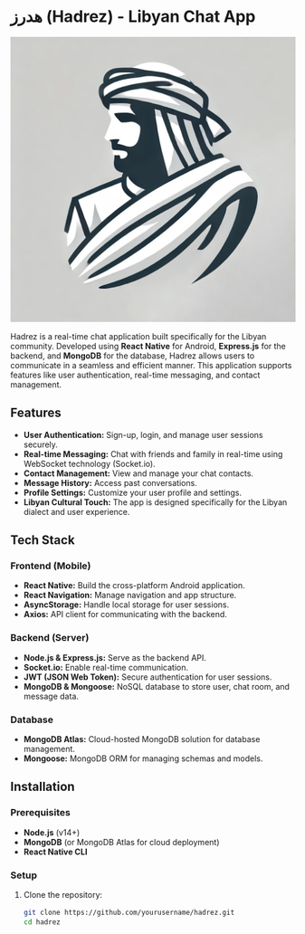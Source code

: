 # هدرز (Hadrez) - Libyan Chat App

![Hadrez Logo](./hadrez.jpg)

Hadrez is a real-time chat application built specifically for the Libyan community. Developed using **React Native** for Android, **Express.js** for the backend, and **MongoDB** for the database, Hadrez allows users to communicate in a seamless and efficient manner. This application supports features like user authentication, real-time messaging, and contact management.

## Features
- **User Authentication:** Sign-up, login, and manage user sessions securely.
- **Real-time Messaging:** Chat with friends and family in real-time using WebSocket technology (Socket.io).
- **Contact Management:** View and manage your chat contacts.
- **Message History:** Access past conversations.
- **Profile Settings:** Customize your user profile and settings.
- **Libyan Cultural Touch:** The app is designed specifically for the Libyan dialect and user experience.

## Tech Stack

### Frontend (Mobile)
- **React Native:** Build the cross-platform Android application.
- **React Navigation:** Manage navigation and app structure.
- **AsyncStorage:** Handle local storage for user sessions.
- **Axios:** API client for communicating with the backend.

### Backend (Server)
- **Node.js & Express.js:** Serve as the backend API.
- **Socket.io:** Enable real-time communication.
- **JWT (JSON Web Token):** Secure authentication for user sessions.
- **MongoDB & Mongoose:** NoSQL database to store user, chat room, and message data.

### Database
- **MongoDB Atlas:** Cloud-hosted MongoDB solution for database management.
- **Mongoose:** MongoDB ORM for managing schemas and models.

## Installation

### Prerequisites
- **Node.js** (v14+)
- **MongoDB** (or MongoDB Atlas for cloud deployment)
- **React Native CLI**

### Setup

1. Clone the repository:
   ```bash
   git clone https://github.com/yourusername/hadrez.git
   cd hadrez
